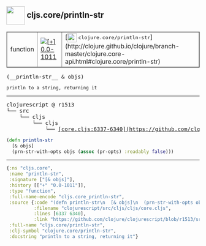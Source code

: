 ## <img width="48px" valign="middle" src="http://i.imgur.com/Hi20huC.png"> cljs.core/println-str

 <table border="1">
<tr>
<td>function</td>
<td><a href="https://github.com/cljsinfo/api-refs/tree/0.0-1011"><img valign="middle" alt="[+] 0.0-1011" src="https://img.shields.io/badge/+-0.0--1011-lightgrey.svg"></a> </td>
<td>
[<img height="24px" valign="middle" src="http://i.imgur.com/1GjPKvB.png"> <samp>clojure.core/println-str</samp>](http://clojure.github.io/clojure/branch-master/clojure.core-api.html#clojure.core/println-str)
</td>
</tr>
</table>

 <samp>
(__println-str__ & objs)<br>
</samp>

```
println to a string, returning it
```

---

 <pre>
clojurescript @ r1513
└── src
    └── cljs
        └── cljs
            └── <ins>[core.cljs:6337-6340](https://github.com/clojure/clojurescript/blob/r1513/src/cljs/cljs/core.cljs#L6337-L6340)</ins>
</pre>

```clj
(defn println-str
  [& objs]
  (prn-str-with-opts objs (assoc (pr-opts) :readably false)))
```


---

```clj
{:ns "cljs.core",
 :name "println-str",
 :signature ["[& objs]"],
 :history [["+" "0.0-1011"]],
 :type "function",
 :full-name-encode "cljs.core_println-str",
 :source {:code "(defn println-str\n  [& objs]\n  (prn-str-with-opts objs (assoc (pr-opts) :readably false)))",
          :filename "clojurescript/src/cljs/cljs/core.cljs",
          :lines [6337 6340],
          :link "https://github.com/clojure/clojurescript/blob/r1513/src/cljs/cljs/core.cljs#L6337-L6340"},
 :full-name "cljs.core/println-str",
 :clj-symbol "clojure.core/println-str",
 :docstring "println to a string, returning it"}

```
